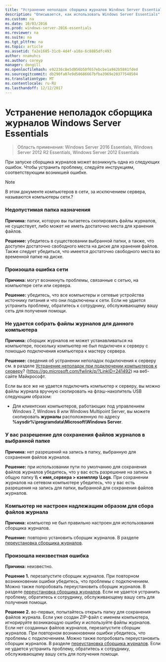 ```yaml
---
title: "Устранение неполадок сборщика журналов Windows Server Essentials"
description: "Описывается, как использовать Windows Server Essentials"
ms.custom: na
ms.date: 10/03/2016
ms.prod: windows-server-2016-essentials
ms.reviewer: na
ms.suite: na
ms.tgt_pltfrm: na
ms.topic: article
ms.assetid: fa2e1685-31c0-4d4f-a10a-6c8885dfc493
author: nnamuhcs
ms.author: coreyp
manager: dongill
ms.openlocfilehash: e92236c8e5d956b50f657ebcbe1a942b5841fded
ms.sourcegitcommit: db290fa07e9d50686667bfba3969e20377548504
ms.translationtype: MT
ms.contentlocale: ru-RU
ms.lasthandoff: 12/12/2017
---
```

# <a name="troubleshoot-windows-server-essentials-log-collector-errors"></a>Устранение неполадок сборщика журналов Windows Server Essentials

>Область применения: Windows Server 2016 Essentials, Windows Server 2012 R2 Essentials, Windows Server 2012 Essentials

При запуске сборщика журналов может возникнуть одна из следующих ошибок. Чтобы устранить проблему, следуйте инструкциям, соответствующим возникшей ошибке.  
  
> [!NOTE]
>  В этом документе компьютеров в сети, за исключением сервера, называются компьютеры сети.?  
  
###  <a name="BKMK_TheDestinationFolderIsNotValid"></a>Недопустимая папка назначения  
 **Причина:** папки, которую вы пытаетесь скопировать файлы журналов, не существует, либо может не иметь достаточно места для хранения файлов.  
  
 **Решение:** убедитесь в существовании выбранной папки, а также, что доступен достаточно свободного места на диске для хранения файлов. Также следует убедиться, что имеется достаточно свободного места во временной папке на диске.  
  
###  <a name="BKMK_ANetworkErrorHasOccurred"></a>Произошла ошибка сети  
 **Причина:** могут возникнуть проблемы, связанные с сетью, на компьютере сети или сервера.  
  
 **Решение:** убедитесь, что все компьютеры и сетевые устройства источнику питания и что они подключены к сети. Если не удается устранить проблему, обратитесь к сотруднику, обслуживающему вашу сеть для получения помощи.  
  
###  <a name="BKMK_CannotCollectLogFiles"></a>Не удается собрать файлы журналов для данного компьютера  
 **Причина:** сборщик журналов не может устанавливаться на компьютере, поскольку компьютер не был подключен к серверу с помощью подключения компьютера к мастеру сервера.  
  
 **Решение:** сведения об устранении неполадок подключения к серверу см. в разделе [Устранение неполадок при подключении компьютеров к серверу](https://go.microsoft.com/fwlink/p/?LinkID=241492)? (https://go.microsoft.com/fwlink/p/?LinkID=241492) на веб-сайте Майкрософт.  
  
 Если вы все же не удается подключить компьютер к серверу, вы можно файлы журнала вручную скопировать на флэш-накопитель USB следующим образом:  
  
-   Для клиентских компьютеров, работающих под управлением Windows 7, Windows 8 или Windows Multipoint Server, вы можете скопировать **журналы** расположенную по адресу **%sysdir%\programdata\Microsoft\Windows Server**.  
  
###  <a name="BKMK_YouDoNotHavePermission"></a>У вас разрешение для сохранения файлов журналов в выбранной папке  
 **Причина:** нет разрешений на запись в папку, выбранную для сохранения файлов журналов.  
  
 **Решение:** при использовании пути по умолчанию для сохранения файлов журналов убедитесь, что у вас есть разрешение на запись в общую папку **\\\ < имя_сервера > кземпляр \Logs**. При сохранении журналов на сетевом компьютере убедитесь, что у вас есть разрешения на запись для папки, выбранной для сохранения файлов журналов.  
  
###  <a name="BKMK_TheComputerIsNotConfiguredProperly"></a>Компьютер не настроен надлежащим образом для сбора файлов журнала  
 **Причина:** компьютер не был правильно настроен для использования сборщика журналов.  
  
 **Решение:** повторно установить сборщик журналов. В разделе [переустановка сборщика журналов](Install-the-Windows-Server-Essentials-Log-Collector.md#BKMK_Reinstall).  
  
###  <a name="BKMK_AnUnknownErrorOccurred"></a>Произошла неизвестная ошибка  
 **Причина:** неизвестно.  
  
 **Решение 1.** перезапустите сборщик журналов. При повторном возникновении ошибки убедитесь, что проблемы с подключением. Можно также попробовать переустановить сборщик журналов. В разделе [переустановка сборщика журналов](Install-the-Windows-Server-Essentials-Log-Collector.md#BKMK_Reinstall). Если не удается устранить проблему, обратитесь к сотруднику, обслуживающему вашу сеть для получения помощи.  
  
 **Решение 2.** во-первых, попытайтесь открыть папку для сохранения файлов журнала. Если уже создан ZIP-файл с именем компьютера, игнорируйте возникающую ошибку и используйте файлы журналов. Если нет созданных файлов журналов, перезапустите сборщик журналов. При повторном возникновении ошибки убедитесь, что проблемы с подключением. Можно также попробовать переустановить сборщик журналов. В разделе [переустановка сборщика журналов](Install-the-Windows-Server-Essentials-Log-Collector.md#BKMK_Reinstall). Если не удается устранить проблему, обратитесь к сотруднику, обслуживающему вашу сеть для получения помощи.